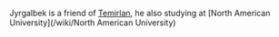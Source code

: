Jyrgalbek is a friend of [Temirlan](/wiki/Temirlan), he also studying at [North American University](/wiki/North American University)